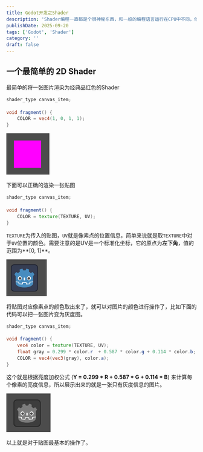 ```yaml
---
title: Godot开发之Shader
description: 'Shader编程一直都是个很神秘东西，和一般的编程语言运行在CPU中不同，他是运行在GPU上的代码。以前学习Unity的时候尝试过学习Shader编程，实在过于晦涩难懂，最近有个开源引擎Godot很热门，决定从Godot入手再探Shader编程。'
publishDate: 2025-09-20
tags: ['Godot', 'Shader']
category: ''
draft: false 
---
```


## 一个最简单的 2D Shader
最简单的将一张图片渲染为经典品红色的Shader

```glsl
shader_type canvas_item;

void fragment() {
	COLOR = vec4(1, 0, 1, 1);
}
```
![](./shader-red.png)

下面可以正确的渲染一张贴图
```glsl
shader_type canvas_item;

void fragment() {
	COLOR = texture(TEXTURE, UV);
}
```
`TEXTURE`为传入的贴图，`UV`就是像素点的位置信息，简单来说就是取`TEXTURE`中对于`UV`位置的颜色。需要注意的是UV是一个标准化坐标，它的原点为**左下角**，值的范围为**[0, 1]**。

![](./shader-texture.png)

将贴图对应像素点的颜色取出来了，就可以对图片的颜色进行操作了，比如下面的代码可以把一张图片变为灰度图。

```glsl
shader_type canvas_item;

void fragment() {
	vec4 color = texture(TEXTURE, UV);
	float gray = 0.299 * color.r  + 0.587 * color.g + 0.114 * color.b;
	COLOR = vec4(vec3(gray), color.a);
}
```

这个就是根据亮度加权公式 (**Y = 0.299 * R + 0.587 * G + 0.114 * B**) 来计算每个像素的亮度信息，所以展示出来的就是一张只有灰度信息的图片。

![](./shader-grayscale.png)

以上就是对于贴图最基本的操作了。



